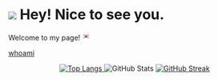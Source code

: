 <h1><img src="https://emojis.slackmojis.com/emojis/images/1531849430/4246/blob-sunglasses.gif?1531849430" width="30"/> Hey! Nice to see you.</h1>

<p>Welcome to my page!  <img src="https://github.com/helloJosh/helloJosh/blob/main/south-korea.png" />

[whoami](https://brazen-gas-0d4.notion.site/1cad7345e160411c9d2a097cd854d6f0)

<div align="center">
    <a href="https://github.com/anuraghazra/github-readme-stats">
        <img src="https://github-readme-stats.vercel.app/api/top-langs/?username=helloJosh" alt="Top Langs" />
    </a>
    <img src="https://github-readme-stats.vercel.app/api?username=helloJosh&show_icons=true&theme=github-light" alt="GitHub Stats" />
    <a href="https://git.io/streak-stats">
        <img src="https://streak-stats.demolab.com?user=helloJosh&theme=github-light&hide_border=true&date_format=M%20j%5B%2C%20Y%5D" alt="GitHub Streak" />
    </a>
</div>
